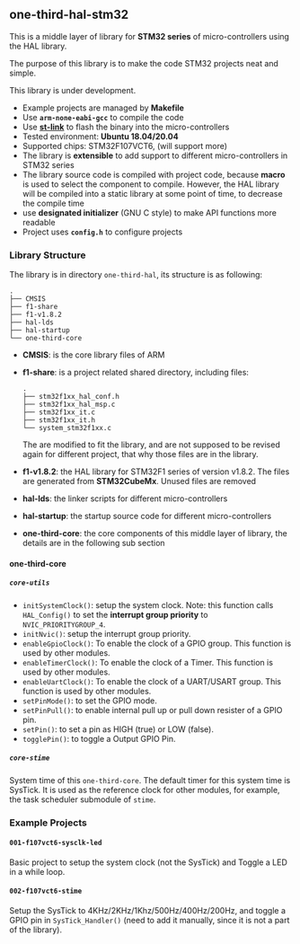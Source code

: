 ## one-third-hal-stm32

This is a middle layer of library for **STM32 series** of micro-controllers using the HAL library.

The purpose of this library is to make the code STM32 projects neat and simple.

This library is under development.

* Example projects are managed by **Makefile**
* Use **`arm-none-eabi-gcc`** to compile the code
* Use [**st-link**](https://github.com/stlink-org/stlink) to flash the binary into the micro-controllers
* Tested environment: **Ubuntu 18.04/20.04**
* Supported chips: STM32F107VCT6, (will support more)
* The library is **extensible** to add support to different micro-controllers in STM32 series
* The library source code is compiled with project code, because **macro** is used to select the component to compile. However, the HAL library will be compiled into a static library at some point of time, to decrease the compile time
* use **designated initializer** (GNU C style)  to make API functions more readable
* Project uses **`config.h`** to configure projects

### Library Structure

The library is in directory `one-third-hal`, its structure is as following:

```text
.
├── CMSIS
├── f1-share
├── f1-v1.8.2
├── hal-lds
├── hal-startup
└── one-third-core
```

* **CMSIS**: is the core library files of ARM

* **f1-share**: is a project related shared directory, including files:

  ```text
  .
  ├── stm32f1xx_hal_conf.h
  ├── stm32f1xx_hal_msp.c
  ├── stm32f1xx_it.c
  ├── stm32f1xx_it.h
  └── system_stm32f1xx.c
  ```

  The are modified to fit the library, and are not supposed to be revised again for different project, that why those files are in the library.

* **f1-v1.8.2**: the HAL library for STM32F1 series of version v1.8.2. The files are generated from **STM32CubeMx**. Unused files are removed

* **hal-lds**: the linker scripts for different micro-controllers

* **hal-startup**: the startup source code for different micro-controllers

* **one-third-core**: the core components of this middle layer of library, the details are in the following sub section

#### one-third-core

##### `core-utils`

* `initSystemClock()`: setup the system clock. Note: this function calls `HAL_Config()` to set the **interrupt group priority** to `NVIC_PRIORITYGROUP_4`.
* `initNvic()`: setup the interrupt group priority.
* `enableGpioClock()`: To enable the clock of a GPIO group. This function is used by other modules.
* `enableTimerClock()`: To enable the clock of a Timer. This function is used by other modules.
* `enableUartClock()`: To enable the clock of a UART/USART group. This function is used by other modules.
* `setPinMode()`: to set the GPIO mode.
* `setPinPull()`: to enable internal pull up or pull down resister of a GPIO pin. 
* `setPin()`: to set a pin as HIGH (true) or LOW (false).
* `togglePin()`: to toggle a Output GPIO Pin.

##### `core-stime`

System time of this `one-third-core`. The default timer for this system time is SysTick. It is used as the reference clock for other modules, for example, the task scheduler submodule of `stime`.

### Example Projects

#### `001-f107vct6-sysclk-led`

Basic project to setup the system clock (not the SysTick) and Toggle a LED in a while loop.

#### `002-f107vct6-stime`

Setup the SysTick to 4KHz/2KHz/1Khz/500Hz/400Hz/200Hz, and toggle a GPIO pin in `SysTick_Handler()` (need to add it manually, since it is not a part of the library).

